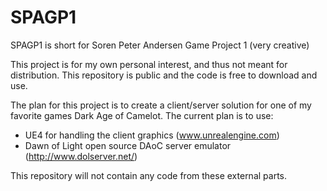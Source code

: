 # SPAGP1
SPAGP1 is short for Soren Peter Andersen Game Project 1 (very creative)

This project is for my own personal interest, and thus not meant for distribution. This repository is public and the code is free to 
download and use.

The plan for this project is to create a client/server solution for one of my favorite games Dark Age of Camelot. The current plan is to
use:
- UE4 for handling the client graphics (www.unrealengine.com)
- Dawn of Light open source DAoC server emulator (http://www.dolserver.net/)

This repository will not contain any code from these external parts.
